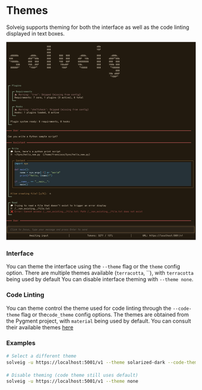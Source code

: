 # Themes

Solveig supports theming for both the interface as well as the code linting displayed in text boxes.

![Themes](./themes.png)

### Interface

You can theme the interface using the `--theme` flag or the `theme` config option.
There are multiple themes available (`terracotta`, ``), with `terracotta` being used by default
You can disable interface theming with `--theme none`.

### Code Linting
You can theme control the theme used for code linting through the `--code-theme` flag or
the`code_theme` config options.
The themes are obtained from the Pygment project, with `material` being used by default.
You can consult their available themes [here](https://pygments.org/styles/)

###  Examples

```bash
# Select a different theme
solveig -u https://localhost:5001/v1 --theme solarized-dark --code-theme monokai

# Disable theming (code theme still uses default)
solveig -u https://localhost:5001/v1 --theme none
```